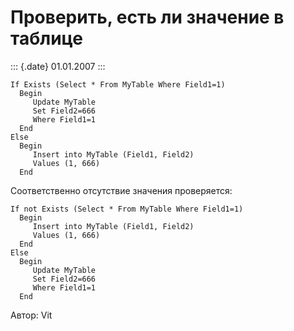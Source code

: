 Проверить, есть ли значение в таблице
=====================================

::: {.date}
01.01.2007
:::

    If Exists (Select * From MyTable Where Field1=1)
      Begin
         Update MyTable
         Set Field2=666
         Where Field1=1
      End
    Else
      Begin
         Insert into MyTable (Field1, Field2)
         Values (1, 666)
      End

Соответственно отсутствие значения проверяется:

    If not Exists (Select * From MyTable Where Field1=1)
      Begin
         Insert into MyTable (Field1, Field2)
         Values (1, 666)
      End
    Else
      Begin
         Update MyTable
         Set Field2=666
         Where Field1=1
      End 

Автор: Vit

